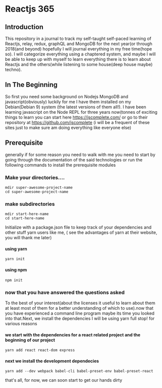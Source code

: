 # Reactjs 365
## Introduction
This repository in a journal to track my self-taught self-paced learning of Reactjs, relay, redux, graphQL and MongoDB for the next year(or through 2018(and beyond) hopefully I will journal everything in my free time(hope so). I will categorize everything using a chaptered system, and maybe I will be able to keep up with myself to learn everything there is to learn about Reactjs and the others(while listening to some house(deep house maybe) techno).

## In The Beginning

So first you need some background on Nodejs MongoDB and javascript(obviously) luckily for me I have them installed on my Debian(Debian 9) system (the latest versions of them all!). I have been learning javascript on the Node REPL for three years now(tonnes of exciting things to learn you can start here https://jscomplete.com/ or go to their repository at https://github.com/jscomplete (i will be a frequent of these sites just to make sure am doing everything like everyone else)

## Prerequisite

generally if for some reason you need to walk with me you need to start by going through the documentation of the said technologies or run
the following commands to install the prerequisite modules

### Make your directories....
```
mdir super-awesome-project-name
cd super-awesome-project-name
```

### make subdirectories


```
mdir start-here-name
cd start-here-name

````

Initialize with a package.json file to keep track of your dependencies and other stuff
yarn users like me, ( see the advantages of yarn at their website, you will thank me later)
#### using yarn
```
yarn init

```
#### using npm

```
npm init

```

### now that you have answered the questions asked
To the best of your interest(about the licenses it useful to learn about them at least most of them for a better understanding of which to use).now that you have experienced a command line program maybe its time you looked into that.Next, we install the dependencies I will be using yarn full stop! for various reasons 


####  we start with the dependencies for a react  related project and the beginning of our project
```
yarn add react react-dom express 

```
#### next we install the development dependecies
```
yarn add --dev webpack babel-cli babel-preset-env babel-preset-react 
```

that's all, for now, we can soon start to get our hands dirty 

